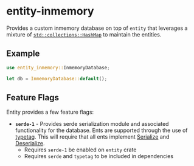 # entity-inmemory

Provides a custom inmemory database on top of `entity` that leverages a mixture
of [`std::collections::HashMap`](https://doc.rust-lang.org/std/collections/struct.HashMap.html)
to maintain the entities.

## Example

```rust
use entity_inmemory::InmemoryDatabase;

let db = InmemoryDatabase::default();
```

## Feature Flags

Entity provides a few feature flags:

* **`serde-1`** - Provides serde serialization module and associated
  functionality for the database. Ents are supported through the use of
  [typetag](https://github.com/dtolnay/typetag). This will require that all
  ents implement [Serialize](https://docs.serde.rs/serde/trait.Serialize.html)
  and [Deserialize](https://docs.serde.rs/serde/trait.Deserialize.html).
  * Requires `serde-1` be enabled on `entity` crate
  * Requires `serde` and `typetag` to be included in dependencies
